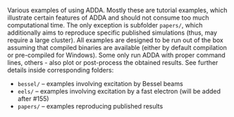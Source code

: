 Various examples of using ADDA. Mostly these are tutorial examples, which illustrate certain features of ADDA and should not consume too much computational time. The only exception is subfolder `papers/`, which additionally aims to reproduce specific published simulations (thus, may require a large cluster). All examples are designed to be run out of the box assuming that compiled binaries are available (either by default compilation or pre-compiled for Windows). Some only run ADDA with proper command lines, others - also plot or post-process the obtained results. See further details inside corresponding folders:
* `bessel/` – examples involving excitation by Bessel beams
* `eels/` – examples involving excitation by a fast electron (will be added after #155)
* `papers/` – examples reproducing published results
